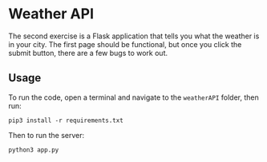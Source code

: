 # Weather API
The second exercise is a Flask application that tells you what the weather is in your city. The first page should be functional, but once you click the submit button, there are a few bugs to work out.

## Usage
To run the code, open a terminal and navigate to the `weatherAPI` folder, then run:

```
pip3 install -r requirements.txt
```

Then to run the server:

```
python3 app.py
```
